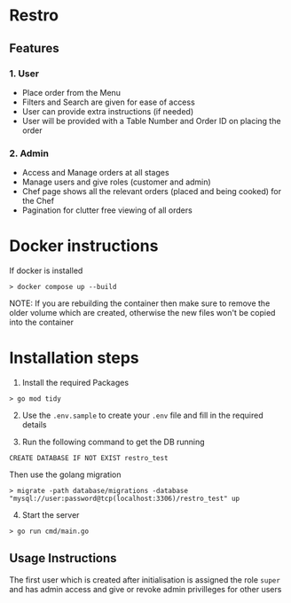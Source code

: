 # Restro
## Features
### 1. User
- Place order from the Menu
- Filters and Search are given for ease of access
- User can provide extra instructions (if needed)
- User will be provided with a Table Number and Order ID on placing the order

### 2. Admin
- Access and Manage orders at all stages
- Manage users and give roles (customer and admin)
- Chef page shows all the relevant orders (placed and being cooked) for the Chef
- Pagination for clutter free viewing of all orders

# Docker instructions
If docker is installed
```
> docker compose up --build
```

NOTE: If you are rebuilding the container then make sure to remove the older volume which are created, otherwise the new files won't be copied into the container

# Installation steps
1. Install the required Packages
```
> go mod tidy
```
2. Use the ```.env.sample``` to create your ```.env``` file and fill in the required details

3. Run the following command to get the DB running
```
CREATE DATABASE IF NOT EXIST restro_test
```

Then use the golang migration
```
> migrate -path database/migrations -database "mysql://user:password@tcp(localhost:3306)/restro_test" up
```

4. Start the server
```
> go run cmd/main.go
```


## Usage Instructions
The first user which is created after initialisation is assigned the role ```super``` and has admin access and give or revoke admin privilleges for other users 